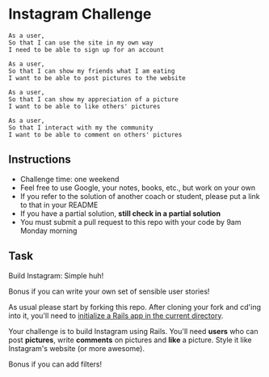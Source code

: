 Instagram Challenge
===================

```
As a user,
So that I can use the site in my own way
I need to be able to sign up for an account

As a user,
So that I can show my friends what I am eating
I want to be able to post pictures to the website

As a user,
So that I can show my appreciation of a picture
I want to be able to like others' pictures

As a user,
So that I interact with my the community
I want to be able to comment on others' pictures
```

Instructions
-------
* Challenge time: one weekend
* Feel free to use Google, your notes, books, etc., but work on your own
* If you refer to the solution of another coach or student, please put a link to that in your README
* If you have a partial solution, **still check in a partial solution**
* You must submit a pull request to this repo with your code by 9am Monday morning

Task
-----

Build Instagram: Simple huh!

Bonus if you can write your own set of sensible user stories!

As usual please start by forking this repo. After cloning your fork and cd'ing into it, you'll need to [initialize a Rails app in the current directory](http://blog.jasonmeridth.com/posts/create-rails-application-in-current-directory/).

Your challenge is to build Instagram using Rails. You'll need **users** who can post **pictures**, write **comments** on pictures and **like** a picture. Style it like Instagram's website (or more awesome).

Bonus if you can add filters!
